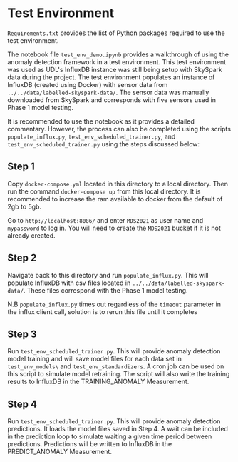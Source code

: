 # Test Environment

`Requirements.txt` provides the list of Python packages required to use the test environment.

The notebook file `test_env_demo.ipynb` provides a walkthrough of using the anomaly detection framework in a test environment. This test environment was used as UDL's InfluxDB instance was still being setup with SkySpark data during the project. The test environment populates an instance of InfluxDB (created using Docker) with sensor data from `../../data/labelled-skyspark-data/`. The sensor data was manually downloaded from SkySpark and corresponds with five sensors used in Phase 1 model testing.

It is recommended to use the notebook as it provides a detailed commentary. However, the process can also be completed using the scripts `populate_influx.py`, `test_env_scheduled_trainer.py`, and `test_env_scheduled_trainer.py` using the steps discussed below:

## Step 1

Copy `docker-compose.yml` located in this directory to a local directory. Then run the command `docker-compose up` from this local directory. It is recommended to increase the ram available to docker from the default of 2gb to 5gb.

Go to `http://localhost:8086/` and enter `MDS2021` as user name and `mypassword` to log in. You will need to create the `MDS2021` bucket if it is not already created.

## Step 2

Navigate back to this directory and run `populate_influx.py`. This will populate InfluxDB with csv files located in `../../data/labelled-skyspark-data/`. These files correspond with the Phase 1 model testing.

N.B `populate_influx.py` times out regardless of the `timeout` parameter in the influx client call, solution is to rerun this file until it completes

## Step 3

Run `test_env_scheduled_trainer.py`. This will provide anomaly detection model training and will save model files for each data set in `test_env_models\` and `test_env_standardizers`. A cron job can be used on this script to simulate model retraining. The script will also write the training results to InfluxDB in the TRAINING_ANOMALY Measurement.

## Step 4

Run `test_env_scheduled_trainer.py`. This will provide anomaly detection predictions. It loads the model files saved in Step 4. A wait can be included in the prediction loop to simulate waiting a given time period between predictions. Predictions will be written to InfluxDB in the PREDICT_ANOMALY Measurement.
